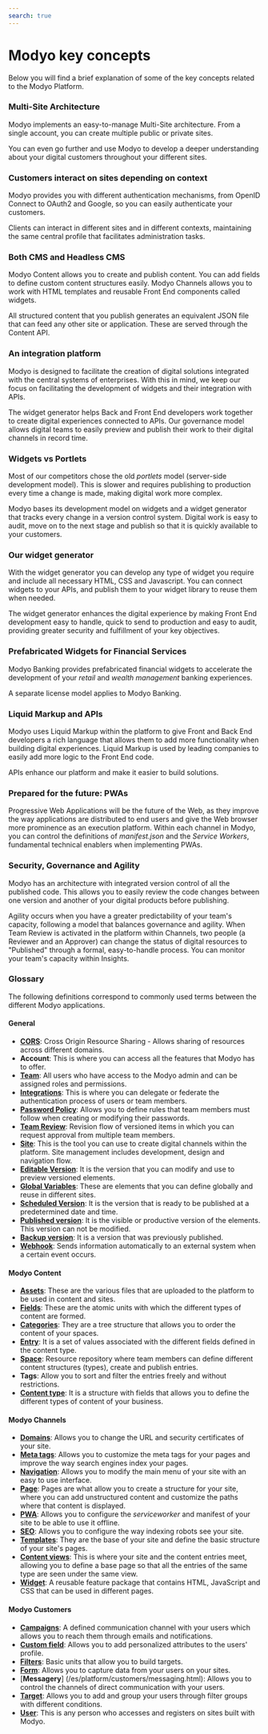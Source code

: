 ```yaml
---
search: true
---
```


# Modyo key concepts

Below you will find a brief explanation of some of the key concepts related to the Modyo Platform.


### Multi-Site Architecture

Modyo implements an easy-to-manage Multi-Site architecture. From a single account, you can create multiple public or private sites.

You can even go further and use Modyo to develop a deeper understanding about your digital customers throughout your different sites.

### Customers interact on sites depending on context

Modyo provides you with different authentication mechanisms, from OpenID Connect to OAuth2 and Google, so you can easily authenticate your customers.

Clients can interact in different sites and in different contexts, maintaining the same central profile that facilitates administration tasks.

### Both CMS and Headless CMS

Modyo Content allows you to create and publish content. You can add fields to define custom content structures easily. Modyo Channels allows you to work with HTML templates and reusable Front End components called widgets.

All structured content that you publish generates an equivalent JSON file that can feed any other site or application. These are served through the Content API.

### An integration platform

Modyo is designed to facilitate the creation of digital solutions integrated with the central systems of enterprises. With this in mind, we keep our focus on facilitating the development of widgets and their integration with APIs.

The widget generator helps Back and Front End developers work together to create digital experiences connected to APIs. Our governance model allows digital teams to easily preview and publish their work to their digital channels in record time.

### Widgets vs Portlets

Most of our competitors chose the old _portlets_ model (server-side development model). This is slower and requires publishing to production every time a change is made, making digital work more complex.

Modyo bases its development model on widgets and a widget generator that tracks every change in a version control system. Digital work is easy to audit, move on to the next stage and publish so that it is quickly available to your customers.

### Our widget generator

With the widget generator you can develop any type of widget you require and include all necessary HTML, CSS and Javascript. You can connect widgets to your APIs, and publish them to your widget library to reuse them when needed.

The widget generator enhances the digital experience by making Front End development easy to handle, quick to send to production and easy to audit, providing greater security and fulfillment of your key objectives.

### Prefabricated Widgets for Financial Services

Modyo Banking provides prefabricated financial widgets to accelerate the development of your _retail_ and _wealth management_ banking experiences.

A separate license model applies to Modyo Banking.

### Liquid Markup and APIs

Modyo uses Liquid Markup within the platform to give Front and Back End developers a rich language that allows them to add more functionality when building digital experiences. Liquid Markup is used by leading companies to easily add more logic to the Front End code.

APIs enhance our platform and make it easier to build solutions.


### Prepared for the future: PWAs
Progressive Web Applications will be the future of the Web, as they improve the way applications are distributed to end users and give the Web browser more prominence as an execution platform. Within each channel in Modyo, you can control the definitions of _manifest.json_ and the _Service Workers_, fundamental technical enablers when implementing PWAs.


### Security, Governance and Agility

Modyo has an architecture with integrated version control of all the published code. This allows you to easily review the code changes between one version and another of your digital products before publishing.

Agility occurs when you have a greater predictability of your team's capacity, following a model that balances governance and agility. When Team Review is activated in the platform within Channels, two people (a Reviewer and an Approver) can change the status of digital resources to "Published" through a formal, easy-to-handle process. You can monitor your team's capacity within Insights.

### Glossary
The following definitions correspond to commonly used terms between the different Modyo applications.

#### General

* [**CORS**](/en/platform/core/security.html#share-resources-across-different-domains): Cross Origin Resource Sharing - Allows sharing of resources across different domains.
* **Account**: This is where you can access all the features that Modyo has to offer.
* [**Team**](/en/platform/core/roles.html#team): All users who have access to the Modyo admin and can be assigned roles and permissions.
* [**Integrations**](/en/platform/core/integrations/): This is where you can delegate or federate the authentication process of users or team members.
* [**Password Policy**](/en/platform/core/security.html#password-policy): Allows you to define rules that team members must follow when creating or modifying their passwords.
* [**Team Review**](/en/platform/core/key-concepts.html#team-review): Revision flow of versioned items in which you can request approval from multiple team members.
* [**Site**](/en/platform/channels/sites.html): This is the tool you can use to create digital channels within the platform. Site management includes development, design and navigation flow.
* [**Editable Version**](/en/platform/core/key-concepts.html#editable): It is the version that you can modify and use to preview versioned elements.
* [**Global Variables**](/en/platform/core/key-concepts.html#global-variables): These are elements that you can define globally and reuse in different sites.
* [**Scheduled Version**](/en/platform/core/key-concepts.html#scheduled): It is the version that is ready to be published at a predetermined date and time.
* [**Published version**](/en/platform/core/key-concepts.html#published): It is the visible or productive version of the elements. This version can not be modified.
* [**Backup version**](/en/platform/core/key-concepts.html#backups): It is a version that was previously published.
* [**Webhook**](/en/platform/core/integrations/#webhooks): Sends information automatically to an external system when a certain event occurs.


#### Modyo Content

* [**Assets**](/en/platform/content/asset-manager.html#about-the-interface): These are the various files that are uploaded to the platform to be used in content and sites.
* [**Fields**](/en/platform/content/types.html#fields): These are the atomic units with which the different types of content are formed.
* [**Categories**](/en/platform/content/entries.html#categories): They are a tree structure that allows you to order the content of your spaces.
* [**Entry**](/en/platform/content/entries.html): It is a set of values associated with the different fields defined in the content type.
* [**Space**](/en/platform/content/spaces.html): Resource repository where team members can define different content structures (types), create and publish entries.
* **Tags**: Allow you to sort and filter the entries freely and without restrictions.
* [**Content type**](/en/platform/content/types.html): It is a structure with fields that allows you to define the different types of content of your business.


#### Modyo Channels

* [**Domains**](/en/platform/channels/sites.html#domains): Allows you to change the URL and security certificates of your site.
* [**Meta tags**](/en/platform/channels/pages.html#meta-tags): Allows you to customize the meta tags for your pages and improve the way search engines index your pages.
* [**Navigation**](/en/platform/channels/navigation.html): Allows you to modify the main menu of your site with an easy to use interface.
* [**Page**](/en/platform/channels/pages.html): Pages are what allow you to create a structure for your site, where you can add unstructured content and customize the paths where that content is displayed.
* [**PWA**](/en/platform/channels/sites.html#pwa): Allows you to configure the _serviceworker_ and manifest of your site to be able to use it offline.
* [**SEO**](/en/platform/channels/sites.html#seo): Allows you to configure the way indexing robots see your site.
* [**Templates**](/en/platform/channels/templates.html): They are the base of your site and define the basic structure of your site's pages.
* [**Content views**](/en/platform/channels/templates.html#content-views): This is where your site and the content entries meet, allowing you to define a base page so that all the entries of the same type are seen under the same view.
* [**Widget**](/en/platform/channels/widgets.html): A reusable feature package that contains HTML, JavaScript and CSS that can be used in different pages.

#### Modyo Customers

* [**Campaigns**](/en/platform/customers/messaging.html#campaigns): A defined communication channel with your users which allows you to reach them through emails and notifications.
* [**Custom field**](/en/platform/customers/users.html#custom-fields): Allows you to add personalized attributes to the users' profile.
* [**Filters**](/en/platform/customers/targets.html#filters): Basic units that allow you to build targets.
* [**Form**](/en/platform/customers/forms.html): Allows you to capture data from your users on your sites.
* [**Messagery**] (/es/platform/customers/messaging.html): Allows you to control the channels of direct communication with your users.
* [**Target**](/en/platform/customers/targets.html): Allows you to add and group your users through filter groups with different conditions.
* [**User**](/en/platform/customers/realms.html): This is any person who accesses and registers on sites built with Modyo.
